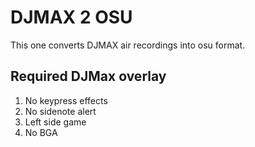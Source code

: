 # DJMAX 2 OSU
This one converts DJMAX air recordings into osu format.
## Required DJMax overlay
1. No keypress effects
2. No sidenote alert
3. Left side game
4. No BGA